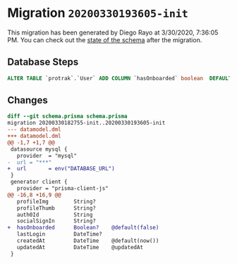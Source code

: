 # Migration `20200330193605-init`

This migration has been generated by Diego Rayo at 3/30/2020, 7:36:05 PM.
You can check out the [state of the schema](./schema.prisma) after the migration.

## Database Steps

```sql
ALTER TABLE `protrak`.`User` ADD COLUMN `hasOnboarded` boolean  DEFAULT false ;
```

## Changes

```diff
diff --git schema.prisma schema.prisma
migration 20200330182755-init..20200330193605-init
--- datamodel.dml
+++ datamodel.dml
@@ -1,7 +1,7 @@
 datasource mysql {
   provider  = "mysql"
-  url = "***"
+  url       = env("DATABASE_URL")
 }
 generator client {
   provider = "prisma-client-js"
@@ -16,8 +16,9 @@
   profileImg        String?
   profileThumb      String?
   auth0Id           String
   socialSignIn      String?
+  hasOnboarded      Boolean?    @default(false)
   lastLogin         DateTime?
   createdAt         DateTime    @default(now())
   updatedAt         DateTime    @updatedAt
 }
```



